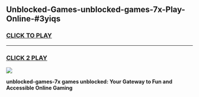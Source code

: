 
## Unblocked-Games-unblocked-games-7x-Play-Online-#3yiqs
<h3>
<a href="https://premium.freeplayer.one?title=unblocked-games-7x&ref=27F">CLICK TO PLAY</a></h3>
<hr>

<h3>
<a href="https://premium.freeplayer.one?title=unblocked-games-7x&ref=27F">CLICK 2 PLAY</a>
  
</h3>

<a href="https://premium.freeplayer.one?title=unblocked-games-7x&ref=27F"><img src="https://clearcache.store/games.png"></a>


**unblocked-games-7x games unblocked: Your Gateway to Fun and Accessible Online Gaming**
